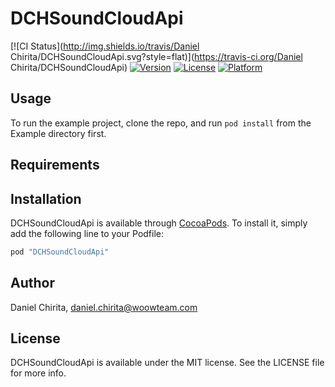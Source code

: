 # DCHSoundCloudApi

[![CI Status](http://img.shields.io/travis/Daniel Chirita/DCHSoundCloudApi.svg?style=flat)](https://travis-ci.org/Daniel Chirita/DCHSoundCloudApi)
[![Version](https://img.shields.io/cocoapods/v/DCHSoundCloudApi.svg?style=flat)](http://cocoapods.org/pods/DCHSoundCloudApi)
[![License](https://img.shields.io/cocoapods/l/DCHSoundCloudApi.svg?style=flat)](http://cocoapods.org/pods/DCHSoundCloudApi)
[![Platform](https://img.shields.io/cocoapods/p/DCHSoundCloudApi.svg?style=flat)](http://cocoapods.org/pods/DCHSoundCloudApi)

## Usage

To run the example project, clone the repo, and run `pod install` from the Example directory first.

## Requirements

## Installation

DCHSoundCloudApi is available through [CocoaPods](http://cocoapods.org). To install
it, simply add the following line to your Podfile:

```ruby
pod "DCHSoundCloudApi"
```

## Author

Daniel Chirita, daniel.chirita@woowteam.com

## License

DCHSoundCloudApi is available under the MIT license. See the LICENSE file for more info.
